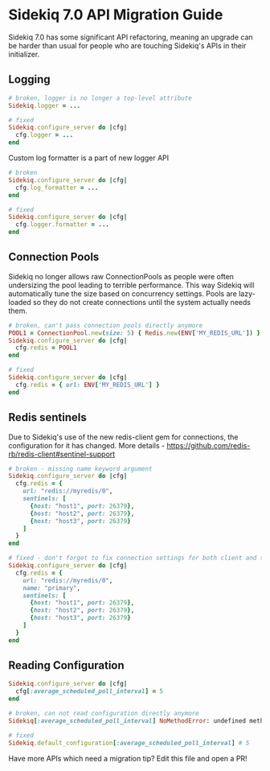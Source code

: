 # Sidekiq 7.0 API Migration Guide

Sidekiq 7.0 has some significant API refactoring, meaning an upgrade can be harder than usual for people who are touching Sidekiq's APIs in their initializer.

## Logging

```ruby
# broken, logger is no longer a top-level attribute
Sidekiq.logger = ...

# fixed
Sidekiq.configure_server do |cfg|
  cfg.logger = ...
end
```

Custom log formatter is a part of new logger API
```ruby
# broken
Sidekiq.configure_server do |cfg|
  cfg.log_formatter = ...
end

# fixed
Sidekiq.configure_server do |cfg|
  cfg.logger.formatter = ...
end
```

## Connection Pools

Sidekiq no longer allows raw ConnectionPools as people were often
undersizing the pool leading to terrible performance.
This way Sidekiq will automatically tune the size based on concurrency settings.
Pools are lazy-loaded so they do not create connections until the system actually needs them.

```ruby
# broken, can't pass connection pools directly anymore
POOL1 = ConnectionPool.new(size: 5) { Redis.new(ENV['MY_REDIS_URL']) }
Sidekiq.configure_server do |cfg|
  cfg.redis = POOL1
end

# fixed
Sidekiq.configure_server do |cfg|
  cfg.redis = { url: ENV['MY_REDIS_URL'] }
end
```

## Redis sentinels

Due to Sidekiq's use of the new redis-client gem for connections, the configuration for it has changed.
More details - https://github.com/redis-rb/redis-client#sentinel-support

```ruby
# broken - missing name keyword argument
Sidekiq.configure_server do |cfg|
  cfg.redis = {
    url: "redis://myredis/0",
    sentinels: [
      {host: "host1", port: 26379},
      {host: "host2", port: 26379},
      {host: "host3", port: 26379}
    ]
  }
end

# fixed - don't forget to fix connection settings for both client and server
Sidekiq.configure_server do |cfg|
  cfg.redis = {
    url: "redis://myredis/0",
    name: "primary",
    sentinels: [
      {host: "host1", port: 26379},
      {host: "host2", port: 26379},
      {host: "host3", port: 26379}
    ]
  }
end
```

## Reading Configuration

```ruby
Sidekiq.configure_server do |cfg|
  cfg[:average_scheduled_poll_interval] = 5
end

# broken, can not read configuration directly anymore
Sidekiq[:average_scheduled_poll_interval] NoMethodError: undefined method '[]' for Sidekiq:Module

# fixed
Sidekiq.default_configuration[:average_scheduled_poll_interval] # 5
```

Have more APIs which need a migration tip? Edit this file and open a PR!
